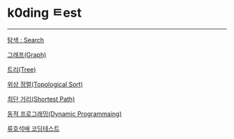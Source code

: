 
# k0ding ㅌest

---

[탐색 : Search](search.md)

[그래프(Graph)](graph.md)

[트리(Tree)]()

[위상 정렬(Topological Sort)](topologySort.md)

[최단 거리(Shortest Path)](shortestPath.md)

[동적 프로그래밍(Dynamic Programmaing)](dynamicProgramming.md)

[류호석배 코딩테스트]()